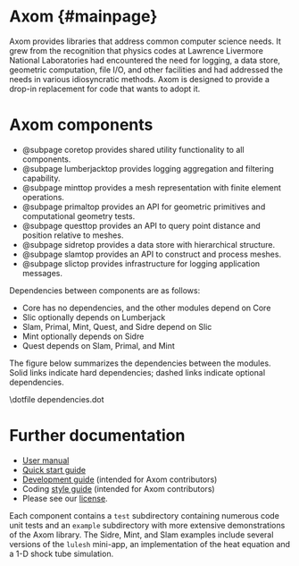 Axom {#mainpage}
================

Axom provides libraries that address common computer science needs.  It grew from the recognition that physics codes at Lawrence Livermore National Laboratories had encountered the need for logging, a data store, geometric computation, file I/O, and other facilities and had addressed the needs in various idiosyncratic methods.  Axom is designed to provide a drop-in replacement for code that wants to adopt it.

# Axom components

* @subpage coretop provides shared utility functionality to all components.
* @subpage lumberjacktop provides logging aggregation and filtering capability.
* @subpage minttop provides a mesh representation with finite element operations.
* @subpage primaltop provides an API for geometric primitives and computational geometry tests.
* @subpage questtop provides an API to query point distance and position relative to meshes.
* @subpage sidretop provides a data store with hierarchical structure.
* @subpage slamtop provides an API to construct and process meshes.
* @subpage slictop provides infrastructure for logging application messages.

Dependencies between components are as follows:
- Core has no dependencies, and the other modules depend on Core
- Slic optionally depends on Lumberjack
- Slam, Primal, Mint, Quest, and Sidre depend on Slic
- Mint optionally depends on Sidre
- Quest depends on Slam, Primal, and Mint

The figure below summarizes the dependencies between the modules.  Solid links
indicate hard dependencies; dashed links indicate optional dependencies.

\dotfile dependencies.dot


# Further documentation

- [User manual](../../../sphinx/axom_docs/html/docs/index.html)
- [Quick start guide](../../../sphinx/axom_docs/html/docs/sphinx/quickstart_guide/index.html)
- [Development guide](../../../sphinx/axom_docs/html/docs/sphinx/dev_guide/index.html) (intended for Axom contributors)
- Coding [style guide](../../../sphinx/axom_docs/html/docs/sphinx/coding_guide/index.html) (intended for Axom contributors)
- Please see our [license](../../../sphinx/axom_docs/html/docs/licenses.html).

Each component contains a `test` subdirectory containing numerous code unit tests and an `example` subdirectory with more extensive demonstrations of the Axom library.  The Sidre, Mint, and Slam examples include several versions of the `lulesh` mini-app,  an implementation of the heat equation and a 1-D shock tube simulation.
